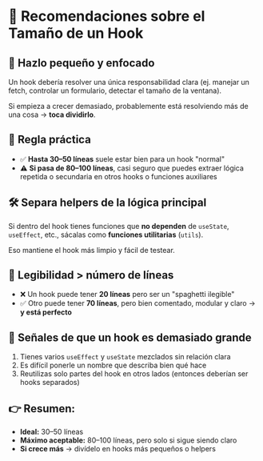 # 📏 Recomendaciones sobre el Tamaño de un Hook

## 🎯 Hazlo pequeño y enfocado

Un hook debería resolver una única responsabilidad clara (ej. manejar un fetch, controlar un formulario, detectar el tamaño de la ventana).

Si empieza a crecer demasiado, probablemente está resolviendo más de una cosa → **toca dividirlo**.

## 📐 Regla práctica

- ✅ **Hasta 30–50 líneas** suele estar bien para un hook "normal"
- ⚠️ **Si pasa de 80–100 líneas**, casi seguro que puedes extraer lógica repetida o secundaria en otros hooks o funciones auxiliares

## 🛠️ Separa helpers de la lógica principal

Si dentro del hook tienes funciones que **no dependen** de `useState`, `useEffect`, etc., sácalas como **funciones utilitarias** (`utils`).

Eso mantiene el hook más limpio y fácil de testear.

## 📖 Legibilidad > número de líneas

- ❌ Un hook puede tener **20 líneas** pero ser un "spaghetti ilegible"
- ✅ Otro puede tener **70 líneas**, pero bien comentado, modular y claro → **y está perfecto**

## 🔹 Señales de que un hook es demasiado grande

1. Tienes varios `useEffect` y `useState` mezclados sin relación clara
2. Es difícil ponerle un nombre que describa bien qué hace
3. Reutilizas solo partes del hook en otros lados (entonces deberían ser hooks separados)

## 👉 Resumen:

- **Ideal:** 30–50 líneas
- **Máximo aceptable:** 80–100 líneas, pero solo si sigue siendo claro
- **Si crece más** → divídelo en hooks más pequeños o helpers